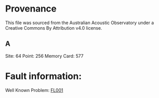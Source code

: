 # Provenance

This file was sourced from the Australian Acoustic Observatory under a 
Creative Commons By Attribution v4.0 license.

## A

Site: 64
Point: 256
Memory Card: 577


# Fault information:

Well Known Problem: [FL001](https://github.com/ecoacoustics/known-problems/blob/main/frontier_labs/FL001.md)